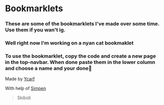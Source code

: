 # Bookmarklets
### These are some of the bookmarklets I've made over some time. Use them if you wan't ig.

### Well right now I'm working on a nyan cat bookmaklet 

### To use the bookmarklet, copy the code and create a new page in the top-navbar. When done paste them in the lower column and choose a name and your done🎉

Made by [Ycarf](https://github.com/Ycarf)

With help of [Simpen](https://github.com/Blackninja511)

> Skibidi